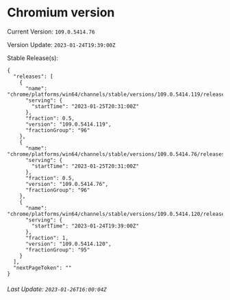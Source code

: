 # Chromium version

Current Version: `109.0.5414.76`

Version Update: `2023-01-24T19:39:00Z`

Stable Release(s):
```
{
  "releases": [
    {
      "name": "chrome/platforms/win64/channels/stable/versions/109.0.5414.119/releases/1674678660",
      "serving": {
        "startTime": "2023-01-25T20:31:00Z"
      },
      "fraction": 0.5,
      "version": "109.0.5414.119",
      "fractionGroup": "96"
    },
    {
      "name": "chrome/platforms/win64/channels/stable/versions/109.0.5414.76/releases/1674678660",
      "serving": {
        "startTime": "2023-01-25T20:31:00Z"
      },
      "fraction": 0.5,
      "version": "109.0.5414.76",
      "fractionGroup": "96"
    },
    {
      "name": "chrome/platforms/win64/channels/stable/versions/109.0.5414.120/releases/1674589140",
      "serving": {
        "startTime": "2023-01-24T19:39:00Z"
      },
      "fraction": 1,
      "version": "109.0.5414.120",
      "fractionGroup": "95"
    }
  ],
  "nextPageToken": ""
}
```

###### Last Update: `2023-01-26T16:00:04Z`
        
